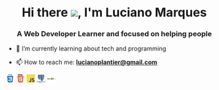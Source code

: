 <h1 align="center">Hi there <img src="https://raw.githubusercontent.com/kaueMarques/kaueMarques/master/hi.gif" width="30px">, I'm Luciano Marques</h1>
<h3 align="center">A Web Developer Learner and focused on helping people </h3>


- 🔭 I’m currently learning about tech and programming

- 📫 How to reach me: **lucianoplantier@gmail.com**

<p align="left">
<img src="https://raw.githubusercontent.com/devicons/devicon/master/icons/css3/css3-plain-wordmark.svg" alt="css3"  width="20" height="20"/>
<img src="https://raw.githubusercontent.com/devicons/devicon/master/icons/html5/html5-original-wordmark.svg" alt="html5"  width="20" height="20"/>
<img src="https://raw.githubusercontent.com/devicons/devicon/master/icons/javascript/javascript-original.svg" alt="javascript" width="20" height="20"/>
<img src="https://raw.githubusercontent.com/devicons/devicon/master/icons/postgresql/postgresql-original-wordmark.svg" alt="postgresql" width="20" height="20"/>
<img src="https://raw.githubusercontent.com/devicons/devicon/master/icons/nodejs/nodejs-original-wordmark.svg" alt="nodejs" width="20" height="20"/></p><p align="center">
</p>
